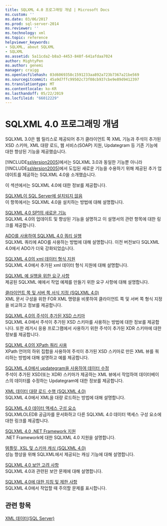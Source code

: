 ```yaml
---
title: SQLXML 4.0 프로그래밍 개념 | Microsoft Docs
ms.custom: ''
ms.date: 03/06/2017
ms.prod: sql-server-2014
ms.reviewer: ''
ms.technology: xml
ms.topic: reference
helpviewer_keywords:
- SQLXML, about SQLXML
- SQLXML
ms.assetid: 5a11cda2-b8a3-4453-848f-641afdaa7024
author: MightyPen
ms.author: genemi
manager: craigg
ms.openlocfilehash: 03d6069358c1591233aa892a723b7367a21be569
ms.sourcegitcommit: 45a9d7ffc99502c73f08cb937cbe9e89d9412397
ms.translationtype: MT
ms.contentlocale: ko-KR
ms.lasthandoff: 05/22/2019
ms.locfileid: "66012229"
---
```

# <a name="sqlxml-40-programming-concepts"></a>SQLXML 4.0 프로그래밍 개념
  SQLXML 3.0은 웹 릴리스로 제공되어 추가 클라이언트 쪽 XML 기능과 주석이 추가된 XSD 스키마, XML 대량 로드, 웹 서비스(SOAP) 지원, Updategram 등 기존 기능에 대한 향상된 기능을 제공했습니다.  
  
 [!INCLUDE[ssVersion2005](../../includes/ssversion2005-md.md)]에서는 SQLXML 3.0과 동일한 기능뿐 아니라 [!INCLUDE[ssVersion2005](../../includes/ssversion2005-md.md)]에서 도입된 새로운 기능을 수용하기 위해 제공된 추가 업데이트를 제공하는 SQLXML 4.0을 소개했습니다.  
  
 이 섹션에서는 SQLXML 4.0에 대한 정보를 제공합니다.  
  
 [SQLXML이 SQL Server에 설치되지 않음](sqlxml-is-not-installed-in-sql-server.md)  
 이 항목에서는 SQLXML 4.0을 설치하는 방법에 대해 설명합니다.  
  
 [SQLXML 4.0 SP1의 새로운 기능](what-s-new-in-sqlxml-4-0-sp1.md)  
 SQLXML 4.0의 업데이트 및 향상된 기능을 설명하고 이 설명서의 관련 항목에 대한 링크를 제공합니다.  
  
 [ADO를 사용하여 SQLXML 4.0 쿼리 실행](using-ado-to-execute-sqlxml-4-0-queries.md)  
 SQLXML 쿼리에 ADO를 사용하는 방법에 대해 설명합니다. 이전 버전보다 SQLXML 4.0에서 ADO가 더욱 강화되었습니다.  
  
 [SQLXML 4.0의 xml 데이터 형식 지원](xml-data-type-support-in-sqlxml-4-0.md)  
 SQLXML 4.0에서 추가된 xml 데이터 형식 지원에 대해 설명합니다.  
  
 [SQLXML 예 실행을 위한 요구 사항](requirements-for-running-sqlxml-examples.md)  
 제공된 SQLXML 예에서 작업 예제를 만들기 위한 요구 사항에 대해 설명합니다.  
  
 [클라이언트 쪽 및 서버 쪽 서식 지정 &#40;SQLXML 4.0&#41;](formatting/client-side-and-server-side-formatting-sqlxml-4-0.md)  
 XML 문서 구성을 위한 FOR XML 명령을 비롯하여 클라이언트 쪽 및 서버 쪽 형식 지정을 비교하고 정보를 제공합니다.  
  
 [SQLXML 4.0의 주석이 추가된 XSD 스키마](annotated-xsd-schemas/annotated-xsd-schemas-in-sqlxml-4-0.md)  
 SQLXML 4.0에서 주석이 추가된 XSD 스키마를 사용하는 방법에 대한 정보를 제공합니다. 또한 레거시 응용 프로그램에서 사용하기 위한 주석이 추가된 XDR 스키마에 대한 정보를 제공합니다.  
  
 [SQLXML 4.0의 XPath 쿼리 사용](../sqlxml-annotated-xsd-schemas-xpath-queries/using-xpath-queries-in-sqlxml-4-0.md)  
 XPath 언어의 하위 집합을 사용하여 주석이 추가된 XSD 스키마로 만든 XML 뷰를 쿼리하는 방법에 대해 설명하고 예를 제공합니다.  
  
 [SQLXML 4.0에서 updategram을 사용하여 데이터 수정](../sqlxml-annotated-xsd-schemas-xpath-queries/updategrams/using-updategrams-to-modify-data-in-sqlxml-4-0.md)  
 주석이 추가된 XSD(또는 XDR) 스키마가 제공하는 XML 뷰에서 작업하여 데이터베이스의 데이터를 수정하는 Updategram에 대한 정보를 제공합니다.  
  
 [XML 데이터 대량 로드 수행 &#40;SQLXML 4.0&#41;](../sqlxml-annotated-xsd-schemas-xpath-queries/bulk-load-xml/performing-bulk-load-of-xml-data-sqlxml-4-0.md)  
 SQLXML 4.0에서 XML을 대량 로드하는 방법에 대해 설명합니다.  
  
 [SQLXML 4.0 데이터 액세스 구성 요소](../sqlxml-annotated-xsd-schemas-xpath-queries/data-access-components-provider/sqlxml-4-0-data-access-components-sqlxmloledb-provider.md)  
 SQLXMLOLEDB 공급자를 문서화하고 다른 SQLXML 4.0 데이터 액세스 구성 요소에 대한 링크를 제공합니다.  
  
 [SQLXML 4.0 .NET Framework 지원](../../database-engine/dev-guide/sqlxml-4-0-net-framework-support.md)  
 .NET Framework에 대한 SQLXML 4.0 지원을 설명합니다.  
  
 [템플릿, XSL 및 스키마 캐싱 &#40;SQLXML 4.0&#41;](../sqlxml-annotated-xsd-schemas-xpath-queries/caching-templates-xml-schemas/caching-templates-xsl-and-schemas-sqlxml-4-0.md)  
 성능 향상을 위해 SQLXML에서 제공되는 캐싱 기능에 대해 설명합니다.  
  
 [SQLXML 4.0 보안 고려 사항](../sqlxml-annotated-xsd-schemas-xpath-queries/security/sqlxml-4-0-security-considerations.md)  
 SQLXML 4.0과 관련된 보안 문제에 대해 설명합니다.  
  
 [SQLXML 4.0에 대한 지침 및 제한 사항](../sqlxml-annotated-xsd-schemas-xpath-queries/guidelines-and-limitations-of-sqlxml-4-0.md)  
 SQLXML 4.0에서 작업할 때 주의할 문제를 표시합니다.  
  
## <a name="see-also"></a>관련 항목  
 [XML 데이터&#40;SQL Server&#41;](../xml/xml-data-sql-server.md)  
  
  
